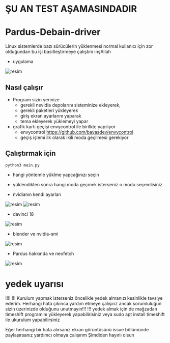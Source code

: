 # ŞU AN TEST AŞAMASINDADIR
# Pardus-Debain-driver
Linux sistemlerde bazı sürücülerin yüklenmesi normal kullanıcı için zor olduğundan bu işi basitleştirmeye çalıştım inşAllah

* uygulama

![resim](https://user-images.githubusercontent.com/75750279/219940482-3940d222-7274-499d-b3f8-2aeafd84288a.png)
## Nasıl çalışır
        
- Program sizin yerinize 
    - gerekli nevidia depolarını sisteminize ekleyerek,
    - gerekli paketleri yükleyerek
    - giriş ekran ayarlarını yaparak
    - tema ekleyerek
    yüklemeyi yapar
- grafik kartı geçişi envycontrol ile birilkte yapılıyor
    - envycontrol https://github.com/bayasdev/envycontrol
    - geçiş işlemi ilk olarak ikili moda geçilmesi gerekiyor

## Çalıştırmak için
```python3 main.py```
* hangi yöntemle yüklme yapcağınızı seçin
* yüklendikten sonra hangi moda geçmek isterseniz o modu seçemlisiniz


* nvidianın kendi ayarları

![resim](https://user-images.githubusercontent.com/75750279/204157502-05292255-1531-4a23-9de7-61324af6ec66.png)
![resim](https://user-images.githubusercontent.com/75750279/219940580-c8e98dbd-774d-4101-b8a4-4a0471052b36.png)


* davinci 18

![resim](https://user-images.githubusercontent.com/75750279/204157510-0e4e7794-5c6d-4c06-b658-ad86de31d943.png)

* blender ve nvidia-smi

![resim](https://user-images.githubusercontent.com/75750279/204157524-af44fa06-ddad-4c72-bd51-03e22a9f4d81.png)

* Pardus hakkında ve neofetch

![resim](https://user-images.githubusercontent.com/75750279/204157534-4795b2eb-abd4-4ca7-becf-fb048be516f5.png)

# yedek uyarısı
!!!!
!!! Kurulum yapmak isterseniz öncelikle yedek almanızı kesinlikle tavsiye ederim. Herhangi hata çıkınca yardım etmeye çalışırız ancak sorumluluğun sizin üzerinizde olduğunu unutmayın!!!
!!!
yedek almak için de mağzadan timeshift programını yükleyerek yapabilirisiniz veya 
sudo apt install timeshift
ile ukurulum yapabilirsiniz

Eğer herhangi bir hata alırsanız  ekran görüntüsünü issue bölümünde paylaşırsanız yardımcı olmaya çalışırım
Şimdiden hayırlı olsun
